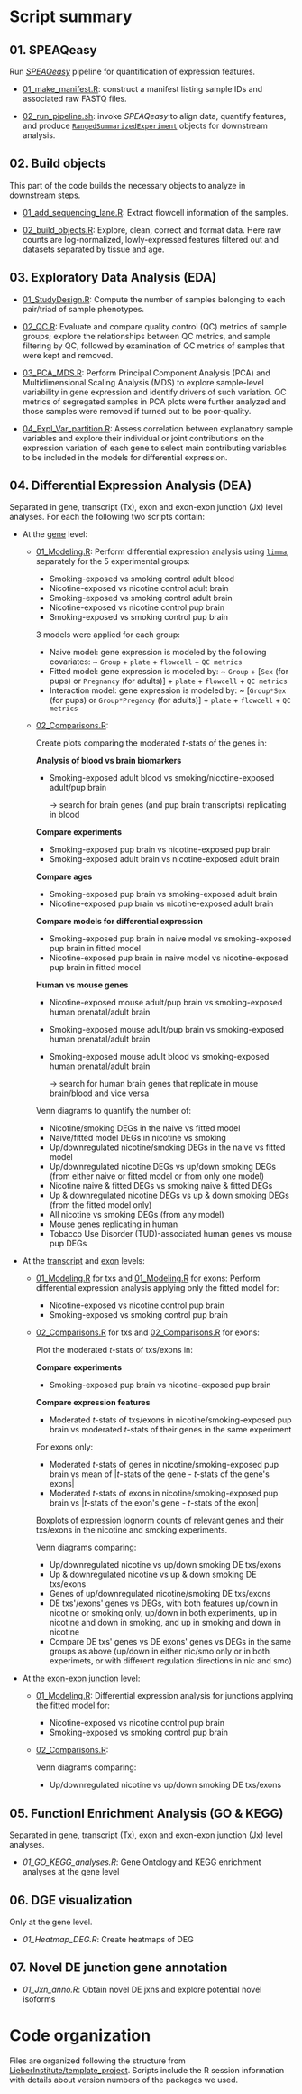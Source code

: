 
# Script summary

## 01. SPEAQeasy 

Run [_SPEAQeasy_](https://doi.org/10.1186/s12859-021-04142-3) pipeline for quantification of expression features. 

* [01_make_manifest.R](01_SPEAQeasy/01_make_manifest.R): construct a manifest listing sample IDs and associated raw FASTQ files.

* [02_run_pipeline.sh](01_SPEAQeasy/02_run_pipeline.sh): invoke _SPEAQeasy_ to align data, quantify features, and produce [`RangedSummarizedExperiment`](https://www.bioconductor.org/packages/devel/bioc/vignettes/SummarizedExperiment/inst/doc/SummarizedExperiment.html) objects for downstream analysis.



## 02. Build objects
This part of the code builds the necessary objects to analyze in downstream steps.

* [01_add_sequencing_lane.R](02_build_objects/01_add_sequencing_lane.R): Extract flowcell information of the samples.

* [02_build_objects.R](02_build_objects/02_build_objects.R): Explore, clean, correct and format data. Here raw counts are log-normalized, lowly-expressed features filtered out and datasets separated by tissue and age. 



## 03. Exploratory Data Analysis (EDA)

* [01_StudyDesign.R](03_EDA/01_StudyDesign.R): Compute the number of samples belonging to each pair/triad of sample phenotypes.

* [02_QC.R](03_EDA/02_QC.R): Evaluate and compare quality control (QC) metrics of sample groups; explore the relationships between QC metrics, and sample filtering by QC, followed by examination of QC metrics of samples that were kept and removed.

* [03_PCA_MDS.R](03_EDA/03_PCA_MDS.R): Perform Principal Component Analysis (PCA) and Multidimensional Scaling Analysis (MDS) to explore sample-level variability in gene expression and identify drivers of such variation. QC metrics of segregated samples in PCA plots were further analyzed and those samples were removed if turned out to be poor-quality. 

* [04_Expl_Var_partition.R](03_EDA/04_Expl_Var_partition.R): Assess correlation between explanatory sample variables and explore their individual or joint contributions on the expression variation of each gene to select main contributing variables to be included in the models for differential expression. 



## 04. Differential Expression Analysis (DEA)
Separated in gene, transcript (Tx), exon and exon-exon junction (Jx) level analyses. For each the following two scripts contain:

* At the [gene](04_DEA/Gene_analysis) level:
  * [01_Modeling.R](04_DEA/Gene_analysis/01_Modeling.R): Perform differential expression analysis using [`limma`](https://bioconductor.org/packages/release/bioc/html/limma.html), separately for the 5 experimental groups: 
    * Smoking-exposed vs smoking control adult blood
    * Nicotine-exposed vs nicotine control adult brain
    * Smoking-exposed vs smoking control adult brain
    * Nicotine-exposed vs nicotine control pup brain
    * Smoking-exposed vs smoking control pup brain  
    
    3 models were applied for each group: 
    * Naive model: gene expression is modeled by the following covariates: ~ `Group` + `plate` + `flowcell` + `QC metrics`
    * Fitted model: gene expression is modeled by: ~ `Group` + [`Sex` (for pups) or `Pregnancy` (for adults)] + `plate` + `flowcell` + `QC metrics`
    * Interaction model: gene expression is modeled by: ~ [`Group*Sex` (for pups) or `Group*Pregancy` (for adults)] + `plate` + `flowcell` + `QC metrics`
    

  * [02_Comparisons.R](04_DEA/Gene_analysis/02_Comparisons.R): 
  
    Create plots comparing the moderated *t*-stats of the genes in:
   
    **Analysis of blood vs brain biomarkers**
      * Smoking-exposed adult blood vs smoking/nicotine-exposed adult/pup brain 
      
          → search for brain genes (and pup brain transcripts) replicating in blood
      
    **Compare experiments**
      * Smoking-exposed pup brain vs nicotine-exposed pup brain
      * Smoking-exposed adult brain vs nicotine-exposed adult brain
      
    **Compare ages**     
      * Smoking-exposed pup brain vs smoking-exposed adult brain
      * Nicotine-exposed pup brain vs nicotine-exposed adult brain
      
    **Compare models for differential expression**       
      * Smoking-exposed pup brain in naive model vs smoking-exposed pup brain in fitted model
      * Nicotine-exposed pup brain in naive model vs nicotine-exposed pup brain in fitted model
      
    **Human vs mouse genes** 
      * Nicotine-exposed mouse adult/pup brain vs smoking-exposed human prenatal/adult brain 
      * Smoking-exposed mouse adult/pup brain vs smoking-exposed human prenatal/adult brain 
      * Smoking-exposed mouse adult blood vs smoking-exposed human prenatal/adult brain 
      
        → search for human brain genes that replicate in mouse brain/blood and vice versa

     Venn diagrams to quantify the number of:
      * Nicotine/smoking DEGs in the naive vs fitted model 
      * Naive/fitted model DEGs in nicotine vs smoking
      * Up/downregulated nicotine/smoking DEGs in the naive vs fitted model 
      * Up/downregulated nicotine DEGs vs up/down smoking DEGs (from either naive or fitted model or from only one model)
      * Nicotine naive & fitted DEGs vs smoking naive & fitted DEGs
      * Up & downregulated nicotine DEGs vs up & down smoking DEGs (from the fitted model only)
      * All nicotine vs smoking DEGs (from any model)
      * Mouse genes replicating in human
      * Tobacco Use Disorder (TUD)-associated human genes vs mouse pup DEGs 



* At the [transcript](04_DEA/Tx_analysis) and [exon](04_DEA/Exon_analysis) levels:

  * [01_Modeling.R](04_DEA/Tx_analysis/01_Modeling.R) for txs and [01_Modeling.R](04_DEA/Exon_analysis/01_Modeling.R) for exons: Perform differential expression analysis applying only the fitted model for: 
    * Nicotine-exposed vs nicotine control pup brain
    * Smoking-exposed vs smoking control pup brain  
    
    
  * [02_Comparisons.R](04_DEA/Tx_analysis/02_Comparisons.R) for txs and [02_Comparisons.R](04_DEA/Exon_analysis/02_Comparisons.R) for exons: 
  
    Plot the moderated *t*-stats of txs/exons in:
    
    **Compare experiments**
      * Smoking-exposed pup brain vs nicotine-exposed pup brain
      
    **Compare expression features**
      * Moderated *t*-stats of txs/exons in nicotine/smoking-exposed pup brain vs moderated *t*-stats of their genes in the same experiment
      
    For exons only:
      * Moderated *t*-stats of genes in nicotine/smoking-exposed pup brain vs mean of |*t*-stats of the gene - *t*-stats of the gene's exons|
      * Moderated *t*-stats of exons in nicotine/smoking-exposed pup brain vs |*t*-stats of the exon's gene - *t*-stats of the exon|
      
      
    Boxplots of expression lognorm counts of relevant genes and their txs/exons in the nicotine and smoking experiments. 
   
    Venn diagrams comparing:
      * Up/downregulated nicotine vs up/down smoking DE txs/exons
      * Up & downregulated nicotine vs up & down smoking DE txs/exons
      * Genes of up/downregulated nicotine/smoking DE txs/exons
      * DE txs'/exons' genes vs DEGs, with both features up/down in nicotine or smoking only, up/down in both experiments, up in nicotine and down in smoking, and up in smoking and down in nicotine
      * Compare DE txs' genes vs DE exons' genes vs DEGs in the same groups as above (up/down in either nic/smo only or in both experimets, or with different regulation directions in nic and smo)


    


* At the [exon-exon junction](04_DEA/Jx_analysis) level:

  * [01_Modeling.R](04_DEA/Jx_analysis/01_Modeling.R): Differential expression analysis for junctions applying the fitted model for: 
    * Nicotine-exposed vs nicotine control pup brain
    * Smoking-exposed vs smoking control pup brain 
    
  * [02_Comparisons.R](04_DEA/Jx_analysis/02_Comparisons.R): 
  
    Venn diagrams comparing:
      * Up/downregulated nicotine vs up/down smoking DE txs/exons    
    

 

## 05. Functionl Enrichment Analysis (GO & KEGG)
Separated in gene, transcript (Tx), exon and exon-exon junction (Jx) level analyses.

* *01_GO_KEGG_analyses.R*: Gene Ontology and KEGG enrichment analyses at the gene level



## 06. DGE visualization
Only at the gene level. 

* *01_Heatmap_DEG.R*: Create heatmaps of DEG 



## 07. Novel DE junction gene annotation
* *01_Jxn_anno.R*: Obtain novel DE jxns and explore potential novel isoforms



# Code organization

Files are organized following the structure from [LieberInstitute/template_project](https://github.com/LieberInstitute/template_project). Scripts include the  R session information with details about version numbers of the packages we used.
